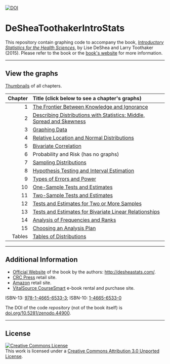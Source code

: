 [![DOI](https://zenodo.org/badge/15918322.svg)](https://zenodo.org/badge/latestdoi/15918322)

DeSheaToothakerIntroStats
=========================

This repository contain graphing code to accompany the book, [*Introductory Statistics for the Health Sciences*](http://www.crcpress.com/product/isbn/9781466565333), by Lise DeShea and Larry Toothaker (2015).  Please refer to the book or the [book's website](http://desheastats.com/) for more information.  

---

## View the graphs

[Thumbnails](thumbails/thumbnails.md) of all chapters.

| Chapter| Title (click below to see a chapter's graphs) |
|---:|:----|
| 1 | [The Frontier Between Knowledge and Ignorance](https://github.com/OuhscBbmc/DeSheaToothakerIntroStats/blob/master/chapter-01/chapter-01.md) |
| 2 | [Describing Distributions with Statistics: Middle, Spread and Skewness](https://github.com/OuhscBbmc/DeSheaToothakerIntroStats/blob/master/chapter-02/chapter-02.md) |
| 3 | [Graphing Data](https://github.com/OuhscBbmc/DeSheaToothakerIntroStats/blob/master/chapter-03/chapter-03.md) |
| 4 | [Relative Location and Normal Distributions](https://github.com/OuhscBbmc/DeSheaToothakerIntroStats/blob/master/chapter-04/chapter-04.md) |
| 5 | [Bivariate Correlation](https://github.com/OuhscBbmc/DeSheaToothakerIntroStats/blob/master/chapter-05/chapter-05.md) |
| 6 | Probability and Risk (has no graphs) |
| 7 | [Sampling Distributions](https://github.com/OuhscBbmc/DeSheaToothakerIntroStats/blob/master/chapter-07/chapter-07.md) |
| 8 | [Hypothesis Testing and Interval Estimation](https://github.com/OuhscBbmc/DeSheaToothakerIntroStats/blob/master/chapter-08/chapter-08.md) |
| 9 | [Types of Errors and Power](https://github.com/OuhscBbmc/DeSheaToothakerIntroStats/blob/master/chapter-09/chapter-09.md) |
| 10 | [One-Sample Tests and Estimates](https://github.com/OuhscBbmc/DeSheaToothakerIntroStats/blob/master/chapter-10/chapter-10.md) |
| 11 | [Two-Sample Tests and Estimates](https://github.com/OuhscBbmc/DeSheaToothakerIntroStats/blob/master/chapter-11/chapter-11.md) |
| 12 | [Tests and Estimates for Two or More Samples](https://github.com/OuhscBbmc/DeSheaToothakerIntroStats/blob/master/chapter-12/chapter-12.md) |
| 13 | [Tests and Estimates for Bivariate Linear Relationships](https://github.com/OuhscBbmc/DeSheaToothakerIntroStats/blob/master/chapter-13/chapter-13.md) |
| 14 | [Analysis of Frequencies and Ranks](https://github.com/OuhscBbmc/DeSheaToothakerIntroStats/blob/master/chapter-14/chapter-14.md) |
| 15 | [Choosing an Analysis Plan](https://github.com/OuhscBbmc/DeSheaToothakerIntroStats/blob/master/chapter-15/chapter-15.md) |
| Tables | [Tables of Distributions](https://github.com/OuhscBbmc/DeSheaToothakerIntroStats/blob/master/tables/tables.md) |

---
## Additional Information

* [Official Website](http://desheastats.com/) of the book by the authors: http://desheastats.com/.
* [CRC Press](http://www.crcpress.com/product/isbn/9781466565333) retail site.
* [Amazon](http://www.amazon.com/Introductory-Statistics-Health-Sciences-DeShea/dp/1466565330) retail site.
* [VitalSource CourseSmart](http://www.coursesmart.com/introductory-statistics-for-the-health-sciences/lise-deshea-larry-e-toothaker/dp/9781466565333) e-book rental and purchase site.

ISBN-13: [978-1-4665-6533-3](http://www.crcpress.com/product/isbn/9781466565333); ISBN-10: [1-4665-6533-0](http://www.crcpress.com/product/isbn/9781466565333)

The DOI of the code *repository* (not of the book itself) is [doi.org/10.5281/zenodo.44900](https://doi.org/10.5281/zenodo.44900).

---

## License

<a rel="license" href="http://creativecommons.org/licenses/by/3.0/"><img alt="Creative Commons License" style="border-width:0" src="http://i.creativecommons.org/l/by/3.0/88x31.png" /></a><br />This work is licensed under a <a rel="license" href="http://creativecommons.org/licenses/by/3.0/">Creative Commons Attribution 3.0 Unported License</a>.
